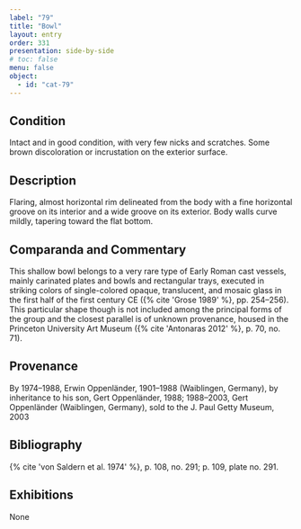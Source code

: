 ```yaml
---
label: "79"
title: "Bowl"
layout: entry
order: 331
presentation: side-by-side
# toc: false
menu: false
object:
  - id: "cat-79"
---
```


## Condition

Intact and in good condition, with very few nicks and scratches. Some brown discoloration or incrustation on the exterior surface.

## Description

Flaring, almost horizontal rim delineated from the body with a fine horizontal groove on its interior and a wide groove on its exterior. Body walls curve mildly, tapering toward the flat bottom.

## Comparanda and Commentary

This shallow bowl belongs to a very rare type of Early Roman cast vessels, mainly carinated plates and bowls and rectangular trays, executed in striking colors of single-colored opaque, translucent, and mosaic glass in the first half of the first century CE ({% cite 'Grose 1989' %}, pp. 254–256). This particular shape though is not included among the principal forms of the group and the closest parallel is of unknown provenance, housed in the Princeton University Art Museum ({% cite 'Antonaras 2012' %}, p. 70, no. 71).

## Provenance

By 1974–1988, Erwin Oppenländer, 1901–1988 (Waiblingen, Germany), by inheritance to his son, Gert Oppenländer, 1988; 1988–2003, Gert Oppenländer (Waiblingen, Germany), sold to the J. Paul Getty Museum, 2003

## Bibliography

{% cite 'von Saldern et al. 1974' %}, p. 108, no. 291; p. 109, plate no. 291.

## Exhibitions

None